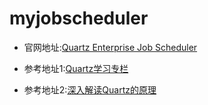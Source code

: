 # myjobscheduler

* 官网地址:[Quartz Enterprise Job Scheduler](http://www.quartz-scheduler.org/)

* 参考地址1:[Quartz学习专栏](https://blog.csdn.net/u010648555/article/details/54863144)

* 参考地址2:[深入解读Quartz的原理](http://blog.51cto.com/lavasoft/181907)
